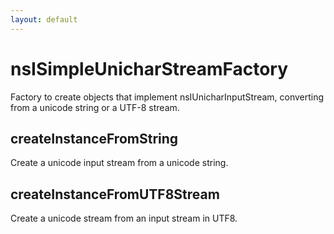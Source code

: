 ```yaml
---
layout: default
---
```


# nsISimpleUnicharStreamFactory #

Factory to create objects that implement nsIUnicharInputStream,
converting from a unicode string or a UTF-8 stream.


## createInstanceFromString ##

Create a unicode input stream from a unicode string.


## createInstanceFromUTF8Stream ##

Create a unicode stream from an input stream in UTF8.

